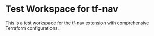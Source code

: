 # Test Workspace for tf-nav

This is a test workspace for the tf-nav extension with comprehensive Terraform configurations.
